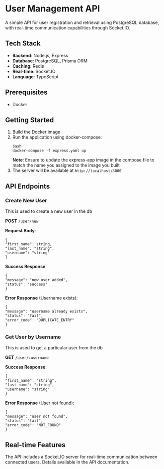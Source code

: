 # User Management API

A simple API for user registration and retrieval using PostgreSQL database, with real-time communication capabilities through Socket.IO.

## Tech Stack

- **Backend**: Node.js, Express
- **Database**: PostgreSQL, Prisma ORM
- **Caching**: Redis
- **Real-time**: Socket.IO
- **Language**: TypeScript

## Prerequisites

- Docker

## Getting Started

1. Build the Docker image
2. Run the application using docker-compose:
   ```
   bash
   docker-compose -f express.yaml up
   ```
   **Note**: Ensure to update the express-app image in the compose file to match the name you assigned to the image you built
3. The server will be available at `http://localhost:3000`

## API Endpoints

### Create New User

This is used to create a new user in the db

**POST** `/user/new`

**Request Body**:

```
{
"first_name": string,
"last_name": "string",
"username": "string"
}
```

**Success Response**:

```
{
"message": "new user added",
"status": "success"
}
```

**Error Response** (Username exists):

```
{
"message": "username already exists",
"status": "fail",
"error_code": "DUPLICATE_ENTRY"
}
```

### Get User by Username

This is used to get a particular user from the db

**GET** `/user/:username`

**Success Response**:

```
{
"first_name": "string",
"last_name": "string",
"username": "string"
}
```

**Error Response** (User not found):

```
{
"message": "user not found",
"status": "fail",
"error_code": "NOT_FOUND"
}
```

## Real-time Features

The API includes a Socket.IO server for real-time communication between connected users. Details available in the API documentation.
